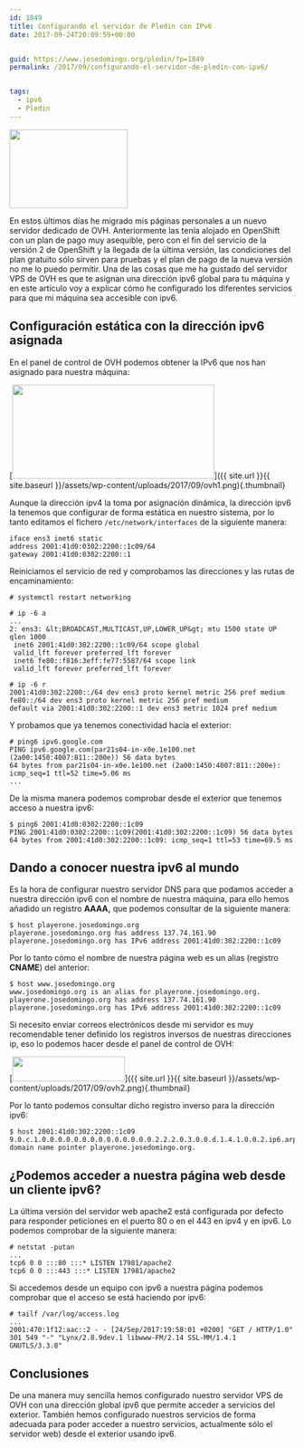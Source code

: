 ```yaml
---
id: 1849
title: Configurando el servidor de Pledin con IPv6
date: 2017-09-24T20:09:59+00:00


guid: https://www.josedomingo.org/pledin/?p=1849
permalink: /2017/09/configurando-el-servidor-de-pledin-con-ipv6/


tags:
  - ipv6
  - Pledin
---
```

<img class="alignleft wp-image-1851" src="{{ site.url }}{{ site.baseurl }}/assets/wp-content/uploads/2017/09/ipv6-globe-100731106-large.3x2.jpg" alt="" width="209" height="139" />

En estos últimos días he migrado mis páginas personales a un nuevo servidor dedicado de OVH. Anteriormente las tenía alojado en OpenShift con un plan de pago muy asequible, pero con el fin del servicio de la versión 2 de OpenShift y la llegada de la última versión, las condiciones del plan gratuito sólo sirven para pruebas y el plan de pago de la nueva versión no me lo puedo permitir. Una de las cosas que me ha gustado del servidor VPS de OVH es que te asignan una dirección ipv6 global para tu máquina y en este artículo voy a explicar cómo he configurado los diferentes servicios para que mi máquina sea accesible con ipv6.

## Configuración estática con la dirección ipv6 asignada

En el panel de control de OVH podemos obtener la IPv6 que nos han asignado para nuestra máquina:

[<img class="size-full wp-image-1859 alignnone" src="{{ site.url }}{{ site.baseurl }}/assets/wp-content/uploads/2017/09/ovh1.png" alt="" width="357" height="166" />]({{ site.url }}{{ site.baseurl }}/assets/wp-content/uploads/2017/09/ovh1.png){.thumbnail}

Aunque la dirección ipv4 la toma por asignación dinámica, la dirección ipv6 la tenemos que configurar de forma estática en nuestro sistema, por lo tanto editamos el fichero `/etc/network/interfaces` de la siguiente manera:

    iface ens3 inet6 static
    address 2001:41d0:0302:2200::1c09/64
    gateway 2001:41d0:0302:2200::1

Reiniciamos el servicio de red y comprobamos las direcciones y las rutas de encaminamiento:

    # systemctl restart networking

    # ip -6 a
    ...
    2: ens3: &lt;BROADCAST,MULTICAST,UP,LOWER_UP&gt; mtu 1500 state UP qlen 1000
     inet6 2001:41d0:302:2200::1c09/64 scope global 
     valid_lft forever preferred_lft forever
     inet6 fe80::f816:3eff:fe77:5587/64 scope link 
     valid_lft forever preferred_lft forever

    # ip -6 r
    2001:41d0:302:2200::/64 dev ens3 proto kernel metric 256 pref medium
    fe80::/64 dev ens3 proto kernel metric 256 pref medium
    default via 2001:41d0:302:2200::1 dev ens3 metric 1024 pref medium

Y probamos que ya tenemos conectividad hacía el exterior:

    # ping6 ipv6.google.com
    PING ipv6.google.com(par21s04-in-x0e.1e100.net (2a00:1450:4007:811::200e)) 56 data bytes
    64 bytes from par21s04-in-x0e.1e100.net (2a00:1450:4007:811::200e): icmp_seq=1 ttl=52 time=5.06 ms
    ...

De la misma manera podemos comprobar desde el exterior que tenemos acceso a nuestra ipv6:

    $ ping6 2001:41d0:0302:2200::1c09
    PING 2001:41d0:0302:2200::1c09(2001:41d0:302:2200::1c09) 56 data bytes
    64 bytes from 2001:41d0:302:2200::1c09: icmp_seq=1 ttl=53 time=69.5 ms

## Dando a conocer nuestra ipv6 al mundo

Es la hora de configurar nuestro servidor DNS para que podamos acceder a nuestra dirección ipv6 con el nombre de nuestra máquina, para ello hemos añadido un registro **AAAA,** que podemos consultar de la siguiente manera:

    $ host playerone.josedomingo.org
    playerone.josedomingo.org has address 137.74.161.90
    playerone.josedomingo.org has IPv6 address 2001:41d0:302:2200::1c09

Por lo tanto cómo el nombre de nuestra página web es un alias (registro **CNAME**) del anterior:

    $ host www.josedomingo.org
    www.josedomingo.org is an alias for playerone.josedomingo.org.
    playerone.josedomingo.org has address 137.74.161.90
    playerone.josedomingo.org has IPv6 address 2001:41d0:302:2200::1c09

Si necesito enviar correos electrónicos desde mi servidor es muy recomendable tener definido los registros inversos de nuestras direcciones ip, eso lo podemos hacer desde el panel de control de OVH:

[<img class="alignnone size-full wp-image-1862" src="{{ site.url }}{{ site.baseurl }}/assets/wp-content/uploads/2017/09/ovh2.png" alt="" width="199" height="44" />]({{ site.url }}{{ site.baseurl }}/assets/wp-content/uploads/2017/09/ovh2.png){.thumbnail}

Por lo tanto podemos consultar dicho registro inverso para la dirección ipv6:

    $ host 2001:41d0:302:2200::1c09
    9.0.c.1.0.0.0.0.0.0.0.0.0.0.0.0.0.0.2.2.2.0.3.0.0.d.1.4.1.0.0.2.ip6.arpa domain name pointer playerone.josedomingo.org.

## ¿Podemos acceder a nuestra página web desde un cliente ipv6?

La última versión del servidor web apache2 está configurada por defecto para responder peticiones en el puerto 80 o en el 443 en ipv4 y en ipv6. Lo podemos comprobar de la siguiente manera:

    # netstat -putan
    ...
    tcp6 0 0 :::80 :::* LISTEN 17981/apache2 
    tcp6 0 0 :::443 :::* LISTEN 17981/apache2

Si accedemos desde un equipo con ipv6 a nuestra página podemos comprobar que el acceso se está haciendo por ipv6:

    # tailf /var/log/access.log
    ...
    2001:470:1f12:aac::2 - - [24/Sep/2017:19:58:01 +0200] "GET / HTTP/1.0" 301 549 "-" "Lynx/2.8.9dev.1 libwww-FM/2.14 SSL-MM/1.4.1     GNUTLS/3.3.8"

## Conclusiones

De una manera muy sencilla hemos configurado nuestro servidor VPS de OVH con una dirección global ipv6 que permite acceder a servicios del exterior. También hemos configurado nuestros servicios de forma adecuada para poder acceder a nuestro servicios, actualmente sólo el servidor web) desde el exterior usando ipv6.


<!-- AddThis Advanced Settings generic via filter on the_content -->

<!-- AddThis Share Buttons generic via filter on the_content -->